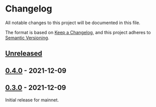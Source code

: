 # Changelog

All notable changes to this project will be documented in this file.

The format is based on [Keep a Changelog](https://keepachangelog.com/en/1.0.0/),
and this project adheres to [Semantic Versioning](https://semver.org/spec/v2.0.0.html).

## [Unreleased]

## [0.4.0] - 2021-12-09

## [0.3.0] - 2021-12-09

Initial release for mainnet.

[Unreleased]: https://github.com/thomaseizinger/itchysats/compare/0.4.0...HEAD
[0.4.0]: https://github.com/thomaseizinger/itchysats/compare/0.3.0...0.4.0
[0.3.0]: https://github.com/itchysats/itchysats/compare/d12e04d4954deb2ee9ebdc9...0.3.0
